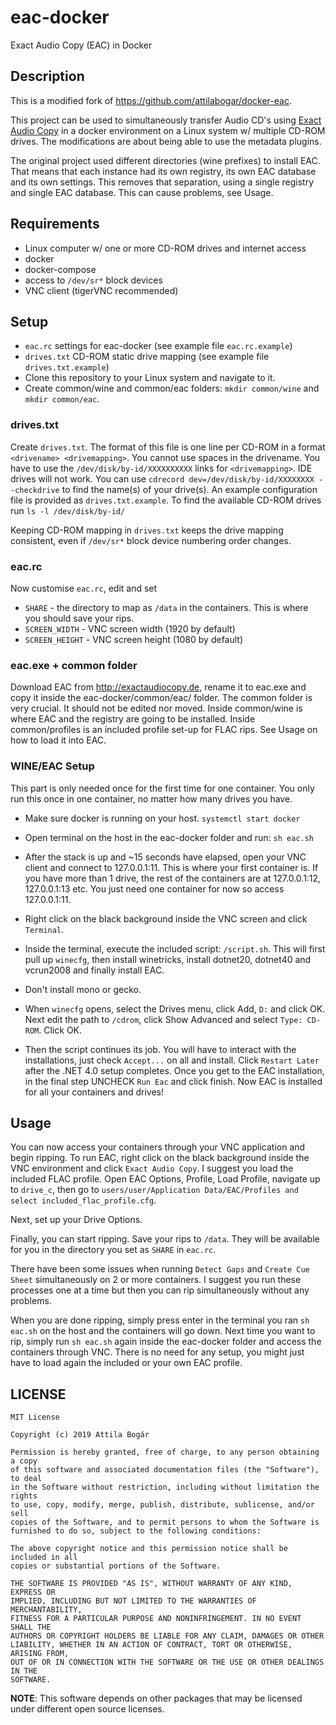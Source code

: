 # eac-docker

Exact Audio Copy (EAC) in Docker


## Description

This is a modified fork of https://github.com/attilabogar/docker-eac.

This project can be used to simultaneously transfer Audio CD's using [Exact
Audio Copy](http://exactaudiocopy.de/) in a docker environment on a Linux
system w/ multiple CD-ROM drives. The modifications are about being able to use the metadata plugins.

The original project used different directories (wine prefixes) to install EAC.
That means that each instance had its own registry, its own EAC database and its own settings.
This removes that separation, using a single registry and single EAC database. This can cause problems, see Usage.

## Requirements

  - Linux computer w/ one or more CD-ROM drives and internet access
  - docker
  - docker-compose
  - access to `/dev/sr*` block devices
  - VNC client (tigerVNC recommended)

## Setup

  - `eac.rc` settings for eac-docker (see example file `eac.rc.example`)
  - `drives.txt` CD-ROM static drive mapping (see example file `drives.txt.example`)
  - Clone this repository to your Linux system and navigate to it.
  - Create common/wine and common/eac folders: `mkdir common/wine` and `mkdir common/eac`.

### drives.txt

Create `drives.txt`.  The format of this file is one line per CD-ROM in a
format `<drivename> <drivemapping>`. You cannot use spaces in the drivename.
You have to use the `/dev/disk/by-id/XXXXXXXXXX` links for `<drivemapping>`. IDE drives will not work. 
You can use `cdrecord dev=/dev/disk/by-id/XXXXXXXX --checkdrive` to find the name(s) of your drive(s).
An example configuration file is provided
as `drives.txt.example`. To find the available CD-ROM drives run `ls -l
/dev/disk/by-id/`

Keeping CD-ROM mapping in `drives.txt` keeps the drive mapping consistent, even
if `/dev/sr*` block device numbering order changes.

### eac.rc

Now customise `eac.rc`, edit and set
  - `SHARE` - the directory to map as `/data` in the containers. This is where you should save your rips.
  - `SCREEN_WIDTH` - VNC screen width (1920 by default)
  - `SCREEN_HEIGHT` - VNC screen height (1080 by default)

### eac.exe + common folder
Download EAC from http://exactaudiocopy.de, rename it to eac.exe and copy it inside the eac-docker/common/eac/ folder.
The common folder is very crucial. It should not be edited nor moved. Inside common/wine is where EAC and the registry are going to be installed.
Inside common/profiles is an included profile set-up for FLAC rips. See Usage on how to load it into EAC.
  
### WINE/EAC Setup

This part is only needed once for the first time for one container. You only run this once in one container, no matter how many drives you have.

  - Make sure docker is running on your host. `systemctl start docker`
  - Open terminal on the host in the eac-docker folder and run: `sh eac.sh`
  - After the stack is up and ~15 seconds have elapsed, open your VNC client and connect to 127.0.0.1:11.
  This is where your first container is. If you have more than 1 drive, the rest of the containers are at 127.0.0.1:12, 127.0.0.1:13 etc.
  You just need one container for now so access 127.0.0.1:11.

  - Right click on the black background inside the VNC screen and click `Terminal`.
  - Inside the terminal, execute the included script: `/script.sh`.
  This will first pull up `winecfg`, then install winetricks, install dotnet20, dotnet40 and vcrun2008 and finally install EAC.
  - Don't install mono or gecko.
  - When `winecfg` opens, select the Drives menu, click Add, `D:` and click OK. Next edit the path to `/cdrom`, click Show Advanced and select `Type: CD-ROM`. Click OK.
  - Then the script continues its job. You will have to interact with the installations, just check `Accept...` on all and install. Click `Restart Later` after the .NET 4.0 setup completes. Once you get to the EAC installation, in the final step UNCHECK `Run Eac` and click finish. Now EAC is installed for all your containers and drives!

## Usage

You can now access your containers through your VNC application and begin ripping. To run EAC, right click on the black background inside the VNC environment and click `Exact Audio Copy`.
I suggest you load the included FLAC profile. Open EAC Options, Profile, Load Profile, navigate up to `drive_c`, then go to `users/user/Application Data/EAC/Profiles and select included_flac_profile.cfg`.

Next, set up your Drive Options.

Finally, you can start ripping. Save your rips to `/data`. They will be available for you in the directory you set as `SHARE` in `eac.rc`.

There have been some issues when running `Detect Gaps` and `Create Cue Sheet` simultaneously on 2 or more containers.
I suggest you run these processes one at a time but then you can rip simultaneously without any problems.

When you are done ripping, simply press enter in the terminal you ran `sh eac.sh` on the host and the containers will go down.
Next time you want to rip, simply run `sh eac.sh` again inside the eac-docker folder and access the containers through VNC.
There is no need for any setup, you might just have to load again the included or your own EAC profile.

## LICENSE

    MIT License

    Copyright (c) 2019 Attila Bogár

    Permission is hereby granted, free of charge, to any person obtaining a copy
    of this software and associated documentation files (the "Software"), to deal
    in the Software without restriction, including without limitation the rights
    to use, copy, modify, merge, publish, distribute, sublicense, and/or sell
    copies of the Software, and to permit persons to whom the Software is
    furnished to do so, subject to the following conditions:

    The above copyright notice and this permission notice shall be included in all
    copies or substantial portions of the Software.

    THE SOFTWARE IS PROVIDED "AS IS", WITHOUT WARRANTY OF ANY KIND, EXPRESS OR
    IMPLIED, INCLUDING BUT NOT LIMITED TO THE WARRANTIES OF MERCHANTABILITY,
    FITNESS FOR A PARTICULAR PURPOSE AND NONINFRINGEMENT. IN NO EVENT SHALL THE
    AUTHORS OR COPYRIGHT HOLDERS BE LIABLE FOR ANY CLAIM, DAMAGES OR OTHER
    LIABILITY, WHETHER IN AN ACTION OF CONTRACT, TORT OR OTHERWISE, ARISING FROM,
    OUT OF OR IN CONNECTION WITH THE SOFTWARE OR THE USE OR OTHER DEALINGS IN THE
    SOFTWARE.

**NOTE**: This software depends on other packages that may be licensed under
different open source licenses.
